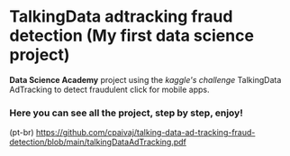 # TalkingData adtracking fraud detection (My first data science project)
**Data Science Academy** project using the *kaggle's challenge* TalkingData AdTracking to detect fraudulent click for mobile apps.

### Here you can see all the project, step by step, enjoy!

(pt-br)
https://github.com/cpaivaj/talking-data-ad-tracking-fraud-detection/blob/main/talkingDataAdTracking.pdf
